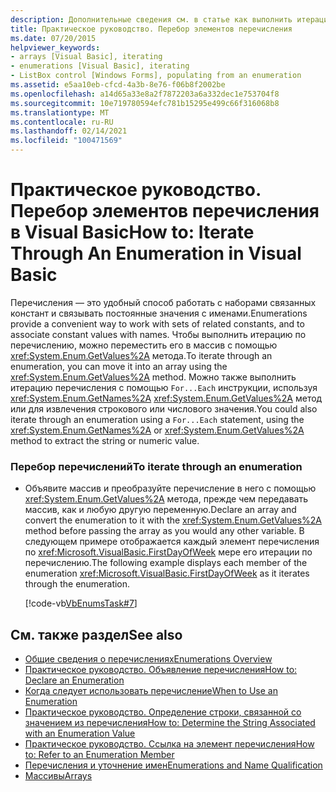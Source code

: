 ```yaml
---
description: Дополнительные сведения см. в статье как выполнить итерацию перечисления в Visual Basic
title: Практическое руководство. Перебор элементов перечисления
ms.date: 07/20/2015
helpviewer_keywords:
- arrays [Visual Basic], iterating
- enumerations [Visual Basic], iterating
- ListBox control [Windows Forms], populating from an enumeration
ms.assetid: e5aa10eb-cfcd-4a3b-8e76-f06b8f2002be
ms.openlocfilehash: a14d65a33e8a2f7872203a6a332dec1e753704f8
ms.sourcegitcommit: 10e719780594efc781b15295e499c66f316068b8
ms.translationtype: MT
ms.contentlocale: ru-RU
ms.lasthandoff: 02/14/2021
ms.locfileid: "100471569"
---
```

# <a name="how-to-iterate-through-an-enumeration-in-visual-basic"></a><span data-ttu-id="d0618-103">Практическое руководство. Перебор элементов перечисления в Visual Basic</span><span class="sxs-lookup"><span data-stu-id="d0618-103">How to: Iterate Through An Enumeration in Visual Basic</span></span>

<span data-ttu-id="d0618-104">Перечисления — это удобный способ работать с наборами связанных констант и связывать постоянные значения с именами.</span><span class="sxs-lookup"><span data-stu-id="d0618-104">Enumerations provide a convenient way to work with sets of related constants, and to associate constant values with names.</span></span> <span data-ttu-id="d0618-105">Чтобы выполнить итерацию по перечислению, можно переместить его в массив с помощью <xref:System.Enum.GetValues%2A> метода.</span><span class="sxs-lookup"><span data-stu-id="d0618-105">To iterate through an enumeration, you can move it into an array using the <xref:System.Enum.GetValues%2A> method.</span></span> <span data-ttu-id="d0618-106">Можно также выполнить итерацию перечисления с помощью `For...Each` инструкции, используя <xref:System.Enum.GetNames%2A> <xref:System.Enum.GetValues%2A> метод или для извлечения строкового или числового значения.</span><span class="sxs-lookup"><span data-stu-id="d0618-106">You could also iterate through an enumeration using a `For...Each` statement, using the <xref:System.Enum.GetNames%2A> or <xref:System.Enum.GetValues%2A> method to extract the string or numeric value.</span></span>  
  
### <a name="to-iterate-through-an-enumeration"></a><span data-ttu-id="d0618-107">Перебор перечислений</span><span class="sxs-lookup"><span data-stu-id="d0618-107">To iterate through an enumeration</span></span>  
  
- <span data-ttu-id="d0618-108">Объявите массив и преобразуйте перечисление в него с помощью <xref:System.Enum.GetValues%2A> метода, прежде чем передавать массив, как и любую другую переменную.</span><span class="sxs-lookup"><span data-stu-id="d0618-108">Declare an array and convert the enumeration to it with the <xref:System.Enum.GetValues%2A> method before passing the array as you would any other variable.</span></span> <span data-ttu-id="d0618-109">В следующем примере отображается каждый элемент перечисления по <xref:Microsoft.VisualBasic.FirstDayOfWeek> мере его итерации по перечислению.</span><span class="sxs-lookup"><span data-stu-id="d0618-109">The following example displays each member of the enumeration <xref:Microsoft.VisualBasic.FirstDayOfWeek> as it iterates through the enumeration.</span></span>  
  
     [!code-vb[VbEnumsTask#7](~/samples/snippets/visualbasic/VS_Snippets_VBCSharp/VbEnumsTask/VB/Class2.vb#7)]  
  
## <a name="see-also"></a><span data-ttu-id="d0618-110">См. также раздел</span><span class="sxs-lookup"><span data-stu-id="d0618-110">See also</span></span>

- [<span data-ttu-id="d0618-111">Общие сведения о перечислениях</span><span class="sxs-lookup"><span data-stu-id="d0618-111">Enumerations Overview</span></span>](enumerations-overview.md)
- [<span data-ttu-id="d0618-112">Практическое руководство. Объявление перечисления</span><span class="sxs-lookup"><span data-stu-id="d0618-112">How to: Declare an Enumeration</span></span>](how-to-declare-enumerations.md)
- [<span data-ttu-id="d0618-113">Когда следует использовать перечисление</span><span class="sxs-lookup"><span data-stu-id="d0618-113">When to Use an Enumeration</span></span>](when-to-use-an-enumeration.md)
- [<span data-ttu-id="d0618-114">Практическое руководство. Определение строки, связанной со значением из перечисления</span><span class="sxs-lookup"><span data-stu-id="d0618-114">How to: Determine the String Associated with an Enumeration Value</span></span>](how-to-determine-the-string-associated-with-an-enumeration-value.md)
- [<span data-ttu-id="d0618-115">Практическое руководство. Ссылка на элемент перечисления</span><span class="sxs-lookup"><span data-stu-id="d0618-115">How to: Refer to an Enumeration Member</span></span>](how-to-refer-to-an-enumeration-member.md)
- [<span data-ttu-id="d0618-116">Перечисления и уточнение имен</span><span class="sxs-lookup"><span data-stu-id="d0618-116">Enumerations and Name Qualification</span></span>](enumerations-and-name-qualification.md)
- [<span data-ttu-id="d0618-117">Массивы</span><span class="sxs-lookup"><span data-stu-id="d0618-117">Arrays</span></span>](../arrays/index.md)

